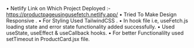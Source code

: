 •	Netlify Link on Which Project Deployed :- 
        https://productpageusingusefetch.netlify.app/
•	Tried To Make Design Responsive .
•	For Styling Used TailwindCSS .
•	In hook file i.e, useFetch.js loading state and error state functionality added successfully.
•	Used useState, useEffect  & useCallback hooks.
•	For better Functionalilty used setTimeout in ProductCard.jsx file.
